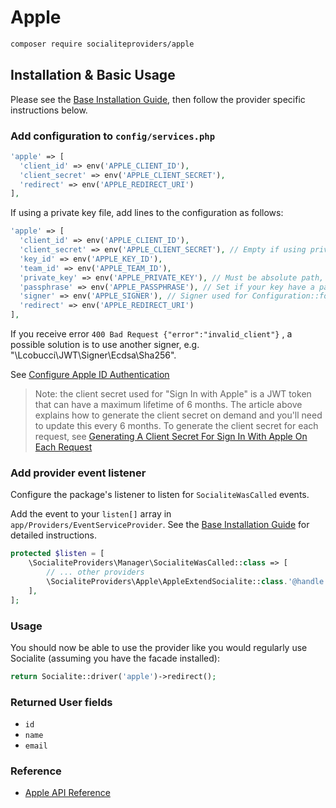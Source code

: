 # Apple

```bash
composer require socialiteproviders/apple
```

## Installation & Basic Usage

Please see the [Base Installation Guide](https://socialiteproviders.com/usage/), then follow the provider specific instructions below.

### Add configuration to `config/services.php`

```php
'apple' => [
  'client_id' => env('APPLE_CLIENT_ID'),
  'client_secret' => env('APPLE_CLIENT_SECRET'),
  'redirect' => env('APPLE_REDIRECT_URI')
],
```

If using a private key file, add lines to the configuration as follows:

```php
'apple' => [
  'client_id' => env('APPLE_CLIENT_ID'),
  'client_secret' => env('APPLE_CLIENT_SECRET'), // Empty if using private key.
  'key_id' => env('APPLE_KEY_ID'),
  'team_id' => env('APPLE_TEAM_ID'),
  'private_key' => env('APPLE_PRIVATE_KEY'), // Must be absolute path, e.g. /var/www/cert/AuthKey_XYZ.p8
  'passphrase' => env('APPLE_PASSPHRASE'), // Set if your key have a passphrase.
  'signer' => env('APPLE_SIGNER'), // Signer used for Configuration::forSymmetricSigner().
  'redirect' => env('APPLE_REDIRECT_URI')
],
```

If you receive error `400 Bad Request {"error":"invalid_client"}` , a possible solution is to use another signer, e.g. "\Lcobucci\JWT\Signer\Ecdsa\Sha256".


See [Configure Apple ID Authentication](https://developer.okta.com/blog/2019/06/04/what-the-heck-is-sign-in-with-apple)

> Note: the client secret used for "Sign In with Apple" is a JWT token that can have a maximum lifetime of 6 months. The article above explains how to generate the client secret on demand and you'll need to update this every 6 months. To generate the client secret for each request, see [Generating A Client Secret For Sign In With Apple On Each Request](https://bannister.me/blog/generating-a-client-secret-for-sign-in-with-apple-on-each-request)

### Add provider event listener

Configure the package's listener to listen for `SocialiteWasCalled` events.

Add the event to your `listen[]` array in `app/Providers/EventServiceProvider`. See the [Base Installation Guide](https://socialiteproviders.com/usage/) for detailed instructions.

```php
protected $listen = [
    \SocialiteProviders\Manager\SocialiteWasCalled::class => [
        // ... other providers
        \SocialiteProviders\Apple\AppleExtendSocialite::class.'@handle',
    ],
];
```

### Usage

You should now be able to use the provider like you would regularly use Socialite (assuming you have the facade installed):

```php
return Socialite::driver('apple')->redirect();
```

### Returned User fields

- ``id``
- ``name``
- ``email``

### Reference

- [Apple API Reference](https://developer.apple.com/documentation/sign_in_with_apple/sign_in_with_apple_rest_api)
